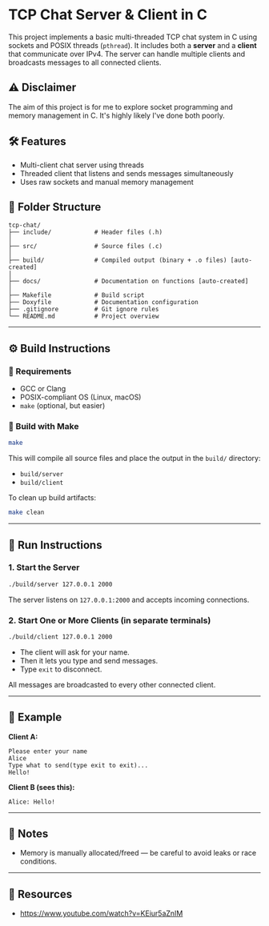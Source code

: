 # TCP Chat Server & Client in C

This project implements a basic multi-threaded TCP chat system in C using sockets and POSIX threads (`pthread`). It includes both a **server** and a **client** that communicate over IPv4. The server can handle multiple clients and broadcasts messages to all connected clients.

## ⚠️ Disclaimer

The aim of this project is for me to explore socket programming and memory management in C. It's highly likely
I've done both poorly.

## 🛠 Features

- Multi-client chat server using threads
- Threaded client that listens and sends messages simultaneously
- Uses raw sockets and manual memory management

## 📁 Folder Structure

```
tcp-chat/
├── include/            # Header files (.h)
│
├── src/                # Source files (.c)
│
├── build/              # Compiled output (binary + .o files) [auto-created]
│
├── docs/               # Documentation on functions [auto-created]
│
├── Makefile            # Build script
├── Doxyfile            # Documentation configuration
├── .gitignore          # Git ignore rules
└── README.md           # Project overview
```

---

## ⚙️ Build Instructions

### 🧱 Requirements

- GCC or Clang
- POSIX-compliant OS (Linux, macOS)
- `make` (optional, but easier)

### 🔧 Build with Make

```bash
make
```

This will compile all source files and place the output in the `build/` directory:

- `build/server`
- `build/client`

To clean up build artifacts:

```bash
make clean
```

---

## 🧪 Run Instructions

### 1. Start the Server

```bash
./build/server 127.0.0.1 2000
```

The server listens on `127.0.0.1:2000` and accepts incoming connections.

### 2. Start One or More Clients (in separate terminals)

```bash
./build/client 127.0.0.1 2000
```

- The client will ask for your name.
- Then it lets you type and send messages.
- Type `exit` to disconnect.

All messages are broadcasted to every other connected client.

---

## 📝 Example

**Client A:**

```
Please enter your name
Alice
Type what to send(type exit to exit)...
Hello!
```

**Client B (sees this):**

```
Alice: Hello!
```

---

## 📌 Notes

- Memory is manually allocated/freed — be careful to avoid leaks or race conditions.

---

## 🔗 Resources

- https://www.youtube.com/watch?v=KEiur5aZnIM
